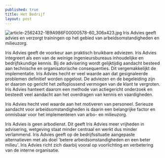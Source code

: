 ```yaml
---
published: true
title: Het Bedrijf
layout: post
---
```


![article-2562432-1B9A986F00000578-60_306x423.jpg]({{site.baseurl}}/_posts/article-2562432-1B9A986F00000578-60_306x423.jpg)
Iris Advies geeft advies en verzorgt trainingen op het gebied van arbeidsomstandigheden en milieuzorg.

Iris Advies geeft de voorkeur aan praktisch bruikbare adviezen. Iris Advies integreert als een van de weinige ingenieursbureaus inhoudelijke en bedrijfskundige kennis. Bij de advisering wordt gelijktijdig aandacht besteed aan technische en organisatorische consequenties. Dit vergemakkelijkt de implementatie. Iris Advies hecht er veel waarde aan dat gesignaleerde problemen definitief worden opgelost. De adviezen en de begeleiding zijn er daarom op gericht het zelfoplossend vermogen van de klant te vergroten. Iris Advies hanteert daarom een methode van actiegericht onderzoek en besteedt veel aandacht aan het overdragen van kennis en vaardigheden.

Iris Advies hecht veel waarde aan het motiveren van personeel. Serieuze aandacht voor arbeidsomstandigheden is daarin een belangrijke factor en onmisbaar voor het implementeren van arbo- en milieuzorg.

Iris Advies is geen arbodienst. Dit geeft Iris Advies meer vrijheden in advisering, wetgeving staat minder centraal en werkt dus minder verlammend. Iris Advies geeft op de bedrijfssituatie aangepaste alternatieven met als doel 'betere arbeidsomstandigheden en een beter milieu'. Iris Advies richt zich daarbij vooral op voorlichting en verbetering van de interne organisatie.
